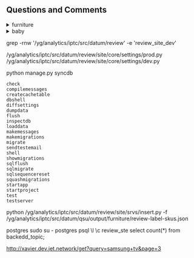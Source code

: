 ## Questions and Comments

<details><summary> furniture</summary>
<p>

####

#### Small sample
- bleachers  2
- booth
- brackets: 1 [example](https://images.jet.com/md5/25fadf0552d1337236acfba0b90a1d5e)
- footboard

#### Not well-defined
- conversion kit: what's this
- gate: [what's this](https://images.jet.com/md5/5db6cea4169624ae2fea9ece0eea1c96)
- partition: panel, weird name, not a well-defined product
- shade: lamp Lamp and Shade

#### Complicated
- cover: protector; Ottoman Slipcover; Recliner Protector  * split to cover of some specific kind or remove
- topper: topper for mattress, bed
- trundle: daybed bunk ......
- entertainment set
- bed: too broad

#### Suggested mapping

- airbed => jet-iptc bedlike
- bassinet => jet-iptc cradlelike
- bed => jet-iptc bedlike
- bedroom set => jet-iptc bedlike
- bench => jet-iptc settee bench
- box spring => jet-iptc bedlike
- buffet => storage
- cabinet => storage
- canopy => jet-iptc canopylike
- cart => jet-iptc cart dolly trolley
- chairmat => jet-iptc mat
- changing table => storage
- cradle => jet-iptc cradlelike
- credenza => storage
- crib => jet-iptc cradlelike
- dining set => jet-iptc tablelike
- dolly => jet-iptc cart dolly trolley
- floor mat => jet-iptc mat
- footboard => jet-iptc bedlike
- frame => jet-iptc bedlike
- gazebo => jet-iptc canopylike
- headboard => jet-iptc bedlike
- left return => jet-iptc returnlike
- organizer => storage
- pedestal => jet-iptc pedestallike
- plantstand => stand
- podium => jet-iptc pedestallike
- return reversible => jet-iptc returnlike
- right return => jet-iptc returnlike
- settee => jet-iptc settee bench
- shades => lamp
- slat => jet-iptc bedlike
- table => jet-iptc tablelike
- topper => jet-iptc bedlike
- trolley => jet-iptc cart dolly trolley
- trundle => jet-iptc bedlike

#### Questions
- crate => storage
- coushion: not that consistent and specific
- slat, daybed, futon frame => bed
- entertainment set: stand
- bench settee
- rug mat


####  Dropped out
- bracket,bracket,0,0
- bridge,bridge,0,0
- cover,cover,0,0
- cradle,jet-iptc cradlelike,0,0
- craft station,craft station,0,0
- extension,extension,0,0
- furniture set,furniture set,0,0
- gate,gate,0,0
- headboard,jet-iptc bedlike,0,0
- heater,heater,0,0
- hook,hook,0,0
- knob,knob,0,0
- ledge,ledge,0,0
- left return,jet-iptc returnlike,0,0
- loft,loft,0,0
- modesty panel,modesty panel,0,0
- nook set,nook set,0,0
- partition,partition,0,0
- patio furniture,patio furniture,0,0
- peninsula,peninsula,0,0
- reclining mechanism,reclining mechanism,0,0
- replacement spring,replacement spring,0,0
- row set,row set,0,0
- shelter,shelter,0,0
- stump,stump,0,0
- unit,unit,0,0

#### Specific meaning in furniture category
- screen: Room Divider
- shade: lamp Lamp and Shade
- swing: cradle swing
- coushion
</p>
</details>


<details><summary> baby</summary>
<p>

### Small sample
- balm: [BALM! Baby NIPPLE SOOTHER!](https://images.jet.com/md5/8231e7adea9c17f9af9de2280851077d.500)
- cloth: 2; one is __cloth detergent__ the other looks like blanket
- costum: 1
- food miller: 1
- mattress: [example](https://images.jet.com/md5/36f8ee65a7184e1eeba0eec58709bb8e.500) crib mattress
- paste: 2 [Boudreaux's Butt Paste, Original Diaper Rash Ointment 4 oz (113 g)](https://images.jet.com/md5/8fcf206c30ec662345b43fb83ef46730.500)
- play set: [example](https://images.jet.com/md5/9724dd9c474da25b1738fab5fa560386.500)
- projector: [Munchkin Nursery Projector and Sound System](https://images.jet.com/md5/d0548866fe515487bd93416626ac9639.500)


### Not well-defined
- Biscuits
- holder: [example](https://images.jet.com/md5/062acfb3a6e03eec6d4a0d80a0589912.500)
－ lids: more like sth with a lid; bowl cup
- nuser: [example](https://images.jet.com/md5/a281bd58aa5117c376fb385af328109b.500)  [example](https://images.jet.com/md5/75a708d6f1b557c178cdca48d912e28a.500) [example](https://images.jet.com/md5/55a2a40f89e050f9e95a1a9a44c44223.500)
- sheet: [example](https://images.jet.com/md5/4c767c1a28d97154a0e71721443fa2ea.500)  [example](https://images.jet.com/md5/b4da99ddcc83c579d9bd4ade41aaee51.500)
         [example](https://images.jet.com/md5/a666f740767681265eb8cbc01ba200f0.500)
- sign: [example](https://images.jet.com/md5/eee74e3c632836ff6d26a5d8db2f40e9.500)
### mistakes
- night light: [Cuisinart BW-10 Baby Bottle Warmer and Night Light Electric Kettle](https://images.jet.com/md5/3b3d39ba62141f4d45b4d130e32c111e.500)
- pump: _Tommee Tippee Pump and Go Milk Storage Bags, 35 Ct_; _Tommee Tippee Pump and Go Complete Breast Milk Starter Set_
- puzzle: [ProSource Puzzle Alphabet and Numbers Foam PlayMat for Kids - 36 tiles with edges](https://images.jet.com/md5/5e97f60b9e77245ad1b5f02ca475f5ce.500)


### Complicated
- cleaner brush: cleaner only 2; one is [brush](https://images.jet.com/md5/91c3f3f83998ee91613f406872f4c0ff.500)
- cloth and blanket
- cover: various covers; need fully reviewed and assign to different classes
- cream: baby food; balm
- insulator: [Camo Green Zippered Insulated School Washable and Stylish Lunch Bag Cooler](https://images.jet.com/md5/c4c5ef844d4ce0e393edbd7adf416b3a.500)
- light: [example](https://images.jet.com/md5/f40127f3a07cd12be5416e4f8d63957e.500) [example](https://images.jet.com/md5/d120778451435984ae3b287b9e7d518d.500)
- liner: [example](https://images.jet.com/md5/54936bf046b3675a02422476b143ae7a.500) [example](https://images.jet.com/md5/11540724ed571f257af3514d54c15382.500)
- playpen: bassinet  active set
- shampoo baby oil


### Suggested mapping
- album => jet-iptc booklike
- apron => jet-iptc apronlike
- bassinet => jet-iptc bassinetlike
- bathmat => jet-iptc matlike
- bathtub => tub
- bed => jet-iptc carrycot bed
- bib => jet-iptc apronlike
- book => jet-iptc booklike
- booster => jet-iptc car seatlike
- bottle => jet-iptc bottlelike
- bottle rack => jet-iptc racklike
- bouncer => jet-iptc bouncer glider
- buggy => jet-iptc strollerlike
- buggybutler => organizer
- bundleme => jet-iptc bundleme footmuff
- car seat => jet-iptc car seatlike
- carrycot => jet-iptc carrycot bed
- container => jet-iptc container jar
- cradle => jet-iptc bassinetlike
- cup => jet-iptc bottlelike
- cushion => jet-iptc cushion protector
- diaper => jet-iptc diaperlike
- diaper cover => jet-iptc diaperlike
- drying rack => jet-iptc racklike
- feeder => jet-iptc feeder
- food feeder => jet-iptc feeder
- food mill => jet-iptc food mill grinder
- footmuff => jet-iptc bundleme footmuff
- glider => jet-iptc bouncer glider
- grinder => jet-iptc food mill grinder
- jar => jet-iptc container jar
- jogger => jet-iptc strollerlike
- mat => jet-iptc matlike
- napper => jet-iptc bouncer glider
- nipple => jet-iptc nipple pacifier
- pacifier => jet-iptc nipple pacifier
- parasol => umbrella
- piggy bank => bank
- placemat => plate
- playard => jet-iptc bassinetlike
- potty chair => potty
- potty seat => potty
- protector => jet-iptc cushion protector
- pumping bra => bra
- rocker => jet-iptc bouncer glider
- rug => jet-iptc matlike
- seat => jet-iptc bouncer glider
- silverware => spoons
- sleeper => jet-iptc bouncer glider
- smoothie => baby food
- stool => step stool
- stroller => jet-iptc strollerlike
- swing => jet-iptc bouncer glider
- training pants => jet-iptc diaperlike
- training underwear => jet-iptc diaperlike
- utensils => spoons

### Specific meaning in baby category
- cushion: [corner cushion](https://images.jet.com/md5/47eab79520af9331e8299521b0f0bae6.500)
- bottle; container; jar; cup
- juice baby food




### Description
- Spouts: Silicone Spout
- active set: Wooden Frame Kids Play; Playstation; play center
- areola stimulator: maybe
- album: photo journal album
- bank: Digital Coin Counting Bank
- basket: Feeding Basket Gift Basket Set
- bather: [Baby Bather](https://images.jet.com/md5/e4a7a8de105da9a7c81b18fc9c0b7933.500)
- bathmat: [Ollieroo Bath Mat For Kids PVC Cartoon No Slip Bathtub Shower Mat with Too Hot Indicator White 27.5](https://images.jet.com/md5/210fd7e1c49bee201f6e3be52010bb0e.500)
- bebepod:
- bed: travel bed for baby
- apron: not sure if apron in baby refers to apron for adults or baby
- book: memory book
- booster: Booster Car Seat; __bebepod__
    + [Safety 1st Easy Care Swing Tray Booster Seat - Carnation](https://images.jet.com/md5/cf1219ef14e7e92b8c61aa79929686e3.500)
- bottle: milk collection bottle
- bottle rack: baby
- bouncer:
- bra: [Belly Bandit BDA Bra](https://images.jet.com/md5/094ac2b96d0659fcc45cca80dfd168a8.500)
- buggy:
- buggybutler:
- bundleme： sleepy bag on buggy
- burp cloth:
- camera: [Summer Infant  Extra Camera In View Color Video Monitor](https://images.jet.com/md5/15a122d3ecc9305b9e850f400d60d479.500)
- camisole:
- canopy: car seat canopy
- cap: [bottle cap](https://images.jet.com/md5/4b8e3b3bac432e62d018dec742e4d688.500)
- carrier: baby carrier __arm release aid__
- chair cover: [https://images.jet.com/md5/cd7953280fc2d3803dd199d9f21bb8bf.500]
- cream: balm baby food
- diaper pail
- dinnerware: [feeding set](https://images.jet.com/md5/f552cf77653a4e40c6a54eb3b47b5ae6.500)
- dish: bow
- doppler
- fan: stroller fan
- feeder: BabySteps Healthy Snack Feeder Kit
- gate:
- grooming kit: comb: brush and comb set
- hamper:
- harness: Safety Harness
- head support:  [example](https://images.jet.com/md5/6ceddc14cb90081beca9122bbedf917e.500)
- inserts: Hemp Inserts
- jar: container, food container
- jogger: stroller buggy
- jumper: toy active set
- lanolin: [lansinoh a brand](https://images.jet.com/md5/19748a1069afb13c33c14d138c7d8c3f.500)
- legging:
- locker: cabinet locker
- lunger: [example](https://images.jet.com/md5/37336bbf4d27f76279188c0e17d25fff.500)
- meal carrier
- mitt
- napper: glider bouncer rocker
- nipple:
- ointment oil: [example](https://images.jet.com/md5/a0df9b006e3ae38fe10982597dd148c2.500)
- organizer: buggybutler
- pacifier:
- pain relief kit: American Red Cross Baby Healthcare Kit
- Parasol: umbrella
- pillow: Leachco All Nighter Chic Total Body Pregnancy Pillow
- placemat:
- playset: jumper active set [example](https://images.jet.com/md5/9724dd9c474da25b1738fab5fa560386.500)
- playyard: bassinet bed
- playpen: active set [example](https://images.jet.com/md5/3bb3b9fecb15b4a7e936fa4e14ce134d.500)
- pump: Tommee Tippee Pump and Go Milk Storage Bags, 35 Ct; Tommee Tippee Pump and Go Complete Breast Milk Starter Set
- seat: napper glider
- shampoo: baby oil  [example](https://images.jet.com/md5/d9ea83e6f87140644c24711c51b4ca28.500)
- shawl: [Infantino 3-In-1 Nursing Shawl & Cover](https://images.jet.com/md5/de2e3e38c5030487f6b8e161413fe556.500)
- shield: stroller rain cover ; protector
- shusher: Baby Shusher
- silverware: [example](https://images.jet.com/md5/a8fcf468e74acab26f3180599ab64834.500)


</p>
</details>


grep -rnw '/yg/analytics/iptc/src/datum/review' -e 'review_site_dev'

/yg/analytics/iptc/src/datum/review/site/core/settings/prod.py
/yg/analytics/iptc/src/datum/review/site/core/settings/dev.py

python manage.py syncdb


    check
    compilemessages
    createcachetable
    dbshell
    diffsettings
    dumpdata
    flush
    inspectdb
    loaddata
    makemessages
    makemigrations
    migrate
    sendtestemail
    shell
    showmigrations
    sqlflush
    sqlmigrate
    sqlsequencereset
    squashmigrations
    startapp
    startproject
    test
    testserver




python /yg/analytics/iptc/src/datum/review/site/srvs/insert.py -f /yg/analytics/iptc/src/datum/qsu/output/furniture/review-label-skus.json

postgres
sudo su - postgres
psql
\l
\c review_ste
select count(*) from backedd_topic;

http://xavier.dev.jet.network/get?query=samsung+tv&page=3

